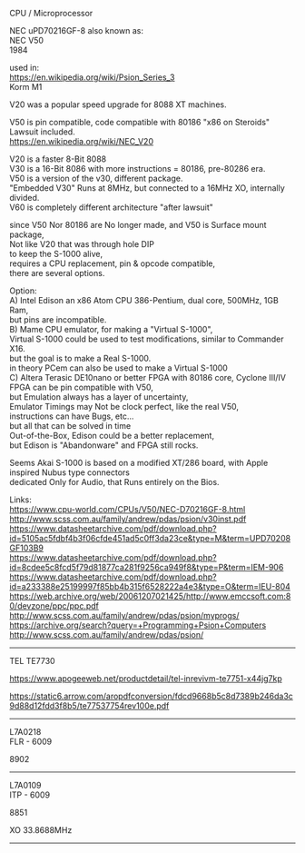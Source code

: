 CPU / Microprocessor </br>

NEC uPD70216GF-8 also known as:</br>
NEC V50 </br>
1984 </br>

used in:  </br>
https://en.wikipedia.org/wiki/Psion_Series_3 </br>
Korm M1 </br>

V20 was a popular speed upgrade for 8088 XT machines. </br>

V50 is pin compatible, code compatible with 80186 "x86 on Steroids" Lawsuit included. </br>
https://en.wikipedia.org/wiki/NEC_V20 </br>

V20 is a faster 8-Bit 8088 </br> 
V30 is a 16-Bit 8086 with more instructions = 80186, pre-80286 era. </br>
V50 is a version of the v30, different package. </br>
"Embedded V30" Runs at 8MHz, but connected to a 16MHz XO, internally divided. </br>
V60 is completely different architecture "after lawsuit" </br>

since V50 Nor 80186 are No longer made, and V50 is Surface mount package, </br>
Not like V20 that was through hole DIP </br>
to keep the S-1000 alive, </br>
requires a CPU replacement, pin & opcode compatible, </br>
there are several options. </br>

Option: </br>
A) Intel Edison an x86 Atom CPU 386-Pentium, dual core, 500MHz, 1GB Ram, </br>
but pins are incompatible. </br>
B) Mame CPU emulator, for making a "Virtual S-1000",</br>
Virtual S-1000 could be used to test modifications, similar to Commander X16. </br>
but the goal is to make a Real S-1000. </br>
in theory PCem can also be used to make a Virtual S-1000 </br>
C) Altera Terasic DE10nano or better FPGA with 80186 core, Cyclone III/IV </br> 
FPGA can be pin compatible with V50, </br>
but Emulation always has a layer of uncertainty, </br>
Emulator Timings may Not be clock perfect, like the real V50,</br> 
instructions can have Bugs, etc...</br> but all that can be solved in time</br>
Out-of-the-Box, Edison could be a better replacement, </br>
but Edison is "Abandonware" and FPGA still rocks.</br>

Seems Akai S-1000 is based on a modified XT/286 board, with Apple inspired Nubus type connectors </br>
dedicated Only for Audio, that Runs entirely on the Bios. </br>

Links: </br>
https://www.cpu-world.com/CPUs/V50/NEC-D70216GF-8.html </br>
http://www.scss.com.au/family/andrew/pdas/psion/v30inst.pdf </br>
https://www.datasheetarchive.com/pdf/download.php?id=5105ac5fdbf4b3f06cfde451ad5c0ff3da23ce&type=M&term=UPD70208GF103B9 </br>
https://www.datasheetarchive.com/pdf/download.php?id=8cdee5c8fcd5f79d81877ca281f9256ca949f8&type=P&term=IEM-906 </br>
https://www.datasheetarchive.com/pdf/download.php?id=a233388e25199997f85bb4b315f6528222a4e3&type=O&term=IEU-804 </br>
https://web.archive.org/web/20061207021425/http://www.emccsoft.com:80/devzone/ppc/ppc.pdf </br>
http://www.scss.com.au/family/andrew/pdas/psion/myprogs/ </br>
https://archive.org/search?query=+Programming+Psion+Computers </br>
http://www.scss.com.au/family/andrew/pdas/psion/ </br>

-------

TEL TE7730 </br>

https://www.apogeeweb.net/productdetail/tel-inrevivm-te7751-x44jg7kp </br>

https://static6.arrow.com/aropdfconversion/fdcd9668b5c8d7389b246da3c9d88d12fdd3f8b5/te77537754rev100e.pdf </br>

--------

L7A0218 </br>
FLR - 6009 </br>

8902 </br>

-------

L7A0109 </br>
ITP - 6009 </br>

8851 </br>

XO 33.8688MHz

------
